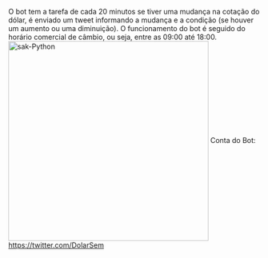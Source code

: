 O bot tem a tarefa de cada 20 minutos se tiver uma mudança na cotação do dólar, é enviado um tweet informando a mudança e a condição (se houver um aumento ou uma diminuição). O funcionamento do bot é seguido do horário comercial de câmbio, ou seja, entre as 09:00 até 18:00.
 <img align="center" alt="sak-Python" height="400" width="400" src="https://prnt.sc/1qgv3d4">
Conta do Bot: https://twitter.com/DolarSem
